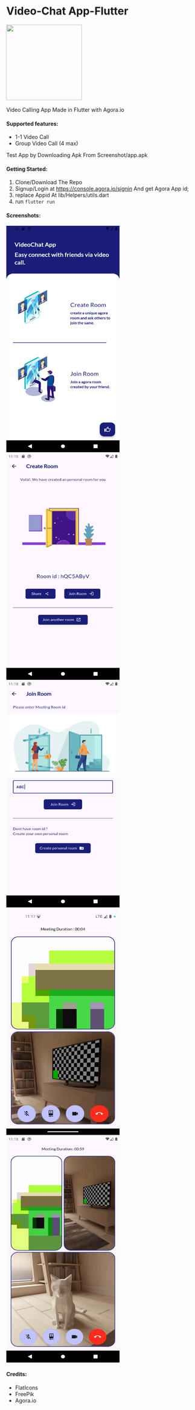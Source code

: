 # Video-Chat App-Flutter

<img src="Screenshots/app_icon.png" width="200" height="200">

Video Calling App Made in Flutter with Agora.io
 
#### Supported features:
- 1-1 Video Call
- Group Video Call (4 max)

Test App by Downloading Apk From Screenshot/app.apk

#### Getting Started:

1. Clone/Download The Repo 
2. Signup/Login at https://console.agora.io/signin And get Agora App id;
3. replace Appid At lib/Helpers/utils.dart
4. run ```flutter run ```

#### Screenshots:

<img src="Screenshots/1.1/home_page.png" width="300" height="600">
<img src="Screenshots/1.1/create_room_page.png" width="300" height="600">
<img src="Screenshots/1.1/join_room_page.png" width="300" height="600">
<img src="Screenshots/1.1/two_users_call_view.png" width="300" height="600">
<img src="Screenshots/1.1/three_users_view.png" width="300" height="600">

#### Credits:
- FlatIcons
- FreePik
- Agora.io

